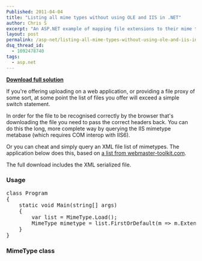```yaml
---
Published: 2011-04-04
title: "Listing all mime types without using OLE and IIS in .NET"
author: Chris S
excerpt: "An ASP.NET example of mapping file extensions to their mime types, without needing to query IIS via COM."
layout: post
permalink: /asp-net/listing-all-mime-types-without-using-ole-and-iis-in-net/
dsq_thread_id:
  - 1092478740
tags:
  - asp.net
---
```

**[Download full solution][1]**

If you're offering uploading on a web application, or providing a file proxy of some sort, at some point the list of files you offer will exceed a simple switch statement.

In order for the file to be recognised correctly by the browser that's downloading the file you need to pass the correct headers back. You can do this the long, more complete way by querying the IIS mimetype metabase (which requires COM interop with IIS6). 

<!--more-->

Or you can cheat and simply query an XML file list of mimetypes. The application below does this, based on [a list from webmaster-toolkit.com][2].

The full download includes the XML serialized file.

### Usage

<pre>class Program
{
	static void Main(string[] args)
	{
		var list = MimeType.Load();
		MimeType mimetype = list.FirstOrDefault(m =&gt; m.Extension == "jpg");
	}
}
</pre>

### MimeType class

<script src="https://gist.github.com/yetanotherchris/4985418.js"></script>

 [1]: /wp-content/uploads/2013/02/MimeTypes.zip
 [2]: http://www.webmaster-toolkit.com/mime-types.shtml